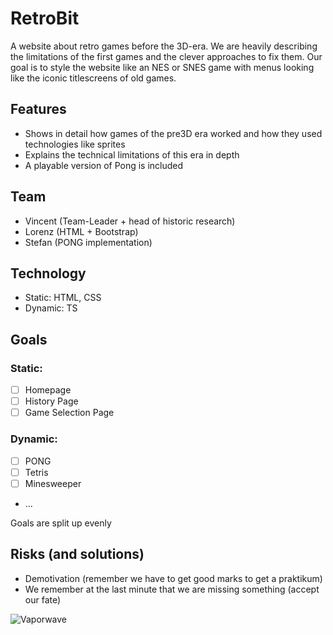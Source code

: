 # RetroBit

A website about retro games before the 3D-era.
We are heavily describing the limitations of the first games and the clever approaches to fix them. Our goal is to style the website like an NES or SNES game with menus looking like the iconic titlescreens of old games.

## Features
- Shows in detail how games of the pre3D era worked and how they used technologies like sprites
- Explains the technical limitations of this era in depth
- A playable version of Pong is included

## Team
- Vincent (Team-Leader + head of historic research)
- Lorenz (HTML + Bootstrap)
- Stefan (PONG implementation)

## Technology
- Static: HTML, CSS
- Dynamic: TS

## Goals
### Static:
- [ ] Homepage
- [ ] History Page
- [ ] Game Selection Page
### Dynamic:
- [ ] PONG
- [ ] Tetris
- [ ] Minesweeper
- ...

Goals are split up evenly

## Risks (and solutions)
- Demotivation (remember we have to get good marks to get a praktikum)
- We remember at the last minute that we are missing something (accept our fate)

![Vaporwave](https://ak.picdn.net/shutterstock/videos/1018878754/thumb/1.jpg)
